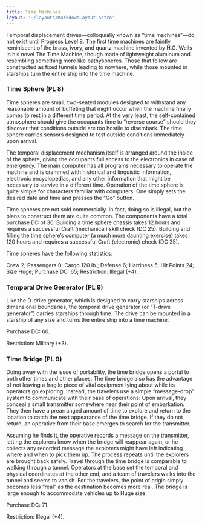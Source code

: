 ```yaml
---
title: Time Machines
layout: '~/layouts/MarkdownLayout.astro'
---
```

Temporal displacement drives—colloquially known as “time machines”—do not
exist until Progress Level 8. The first time machines are faintly reminiscent
of the brass, ivory, and quartz machine invented by H.G. Wells in his novel
The Time Machine, though made of lightweight aluminum and resembling something
more like bathyspheres. Those that follow are constructed as fixed tunnels
leading to nowhere, while those mounted in starships turn the entire ship into
the time machine.

### Time Sphere (PL 8)

Time spheres are small, two-seated modules designed to withstand any
reasonable amount of buffeting that might occur when the machine finally comes
to rest in a different time period. At the very least, the self-contained
atmosphere should give the occupants time to “reverse course” should they
discover that conditions outside are too hostile to disembark. The time sphere
carries sensors designed to test outside conditions immediately upon arrival.

The temporal displacement mechanism itself is arranged around the inside of
the sphere, giving the occupants full access to the electronics in case of
emergency. The main computer has all programs necessary to operate the machine
and is crammed with historical and linguistic information, electronic
encyclopedias, and any other information that might be necessary to survive in
a different time. Operation of the time sphere is quite simple for characters
familiar with computers. One simply sets the desired date and time and presses
the “Go” button.

Time spheres are not sold commercially. In fact, doing so is illegal, but the
plans to construct them are quite common. The components have a total purchase
DC of 36. Building a time sphere chassis takes 12 hours and requires a
successful Craft (mechanical) skill check (DC 25). Building and filling the
time sphere’s computer (a much more daunting exercise) takes 120 hours and
requires a successful Craft (electronic) check (DC 35).

Time spheres have the following statistics:

Crew 2; Passengers 0; Cargo 120 lb.; Defense 6; Hardness 5; Hit Points 24;
Size Huge; Purchase DC: 65; Restriction: Illegal (+4).

### Temporal Drive Generator (PL 9)

Like the D-drive generator, which is designed to carry starships across
dimensional boundaries, the temporal drive generator (or “T-drive generator”)
carries starships through time. The drive can be mounted in a starship of any
size and turns the entire ship into a time machine.

Purchase DC: 60.

Restriction: Military (+3).

### Time Bridge (PL 9)

Doing away with the issue of portability, the time bridge opens a portal to
both other times and other places. The time bridge also has the advantage of
not leaving a fragile piece of vital equipment lying about while its operators
go exploring. Instead, the travelers use a simple “message-drop” system to
communicate with their base of operations: Upon arrival, they conceal a small
transmitter somewhere near their point of embarkation. They then have a
prearranged amount of time to explore and return to the location to catch the
next appearance of the time bridge. If they do not return, an operative from
their base emerges to search for the transmitter.

Assuming he finds it, the operative records a message on the transmitter,
letting the explorers know when the bridge will reappear again, or he collects
any recorded message the explorers might have left indicating where and when
to pick them up. The process repeats until the explorers are brought back
safely. Travel through the time bridge is comparable to walking through a
tunnel. Operators at the base set the temporal and physical coordinates at the
other end, and a team of travelers walks into the tunnel and seems to vanish.
For the travelers, the point of origin simply becomes less “real” as the
destination becomes more real. The bridge is large enough to accommodate
vehicles up to Huge size.

Purchase DC: 71.

Restriction: Illegal (+4).

